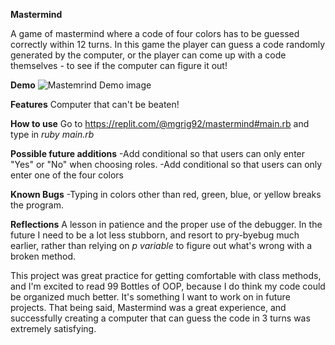 **Mastermind**

A game of mastermind where a code of four colors has to be guessed correctly within 12 turns. In this game the player can guess a code randomly generated by the computer, or the player can come up with a code themselves - to see if the computer can figure it out!

**Demo**
![Mastemrind Demo image](https://github.commgrigoriev8109/mastermind/blob/main/mastermind.png?raw=true)

**Features**
Computer that can't be beaten!

**How to use**
Go to https://replit.com/@mgrig92/mastermind#main.rb and type in *ruby main.rb*

**Possible future additions**
-Add conditional so that users can only enter "Yes" or "No" when choosing roles.
-Add conditional so that users can only enter one of the four colors

**Known Bugs**
-Typing in colors other than red, green, blue, or yellow breaks the program.

**Reflections**
A lesson in patience and the proper use of the debugger. In the future I need to be a lot less stubborn, and resort to pry-byebug much earlier, rather than relying on *p variable* to figure out what's wrong with a broken method. 

This project was great practice for getting comfortable with class methods, and I'm excited to read 99 Bottles of OOP, because I do think my code could be organized much better. It's something I want to work on in future projects. That being said, Mastermind was a great experience, and successfully creating a computer that can guess the code in 3 turns was extremely satisfying. 
